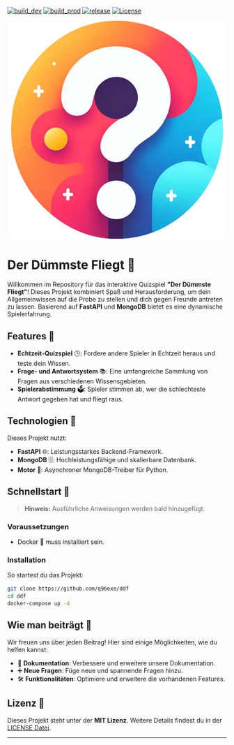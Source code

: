 
[![build_dev](https://img.shields.io/github/actions/workflow/status/q96exe/ddf/deploy_dev.yml)](https://github.com/q96exe/ddf/actions)
[![build_prod](https://img.shields.io/github/actions/workflow/status/q96exe/ddf/deploy_prod.yml)](https://github.com/q96exe/ddf/actions)
[![release](https://img.shields.io/github/package-json/v/q96exe/ddf)](https://github.com/q96exe/ddf/releases)
[![License](https://img.shields.io/badge/license-MIT-green.svg)](LICENSE)


![Logo](fragezeichen02.png)

# Der Dümmste Fliegt 🚀

Willkommen im Repository für das interaktive Quizspiel **"Der Dümmste Fliegt"**! Dieses Projekt kombiniert Spaß und Herausforderung, um dein Allgemeinwissen auf die Probe zu stellen und dich gegen Freunde antreten zu lassen. Basierend auf **FastAPI** und **MongoDB** bietet es eine dynamische Spielerfahrung.

## Features 🌟

- **Echtzeit-Quizspiel** 🕒: Fordere andere Spieler in Echtzeit heraus und teste dein Wissen.
- **Frage- und Antwortsystem** 📚: Eine umfangreiche Sammlung von Fragen aus verschiedenen Wissensgebieten.
- **Spielerabstimmung** 🗳️: Spieler stimmen ab, wer die schlechteste Antwort gegeben hat und fliegt raus.

## Technologien 🔧

Dieses Projekt nutzt:
- **FastAPI** 🌐: Leistungsstarkes Backend-Framework.
- **MongoDB** 🗄️: Hochleistungsfähige und skalierbare Datenbank.
- **Motor** 🚗: Asynchroner MongoDB-Treiber für Python.

## Schnellstart 🚀

> **Hinweis:** Ausführliche Anweisungen werden bald hinzugefügt.

### Voraussetzungen

- Docker 🐳 muss installiert sein.

### Installation

So startest du das Projekt:

```bash
git clone https://github.com/q96exe/ddf
cd ddf
docker-compose up -d
```

## Wie man beiträgt 🤝

Wir freuen uns über jeden Beitrag! Hier sind einige Möglichkeiten, wie du helfen kannst:

- 📝 **Dokumentation**: Verbessere und erweitere unsere Dokumentation.
- ➕ **Neue Fragen**: Füge neue und spannende Fragen hinzu.
- 🛠 **Funktionalitäten**: Optimiere und erweitere die vorhandenen Features.

## Lizenz 📜

Dieses Projekt steht unter der **MIT Lizenz**. Weitere Details findest du in der [LICENSE Datei](LICENSE).

---
